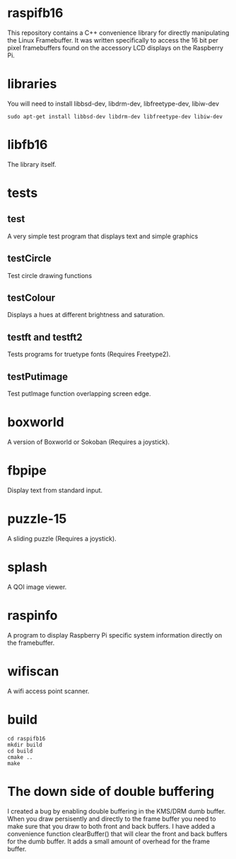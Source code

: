 # raspifb16
This repository contains a C++ convenience library for directly manipulating
the Linux Framebuffer. It was written specifically to access the 16 bit per
pixel framebuffers found on the accessory LCD displays on the Raspberry Pi.

# libraries

You will need to install libbsd-dev, libdrm-dev, libfreetype-dev, libiw-dev

	sudo apt-get install libbsd-dev libdrm-dev libfreetype-dev libiw-dev

# libfb16
The library itself.

# tests
## test
A very simple test program that displays text and simple graphics

## testCircle
Test circle drawing functions

## testColour
Displays a hues at different brightness and saturation.

## testft and testft2
Tests programs for truetype fonts (Requires Freetype2).

## testPutimage
Test putImage function overlapping screen edge.

# boxworld
A version of Boxworld or Sokoban (Requires a joystick).

# fbpipe
Display text from standard input.

# puzzle-15
A sliding puzzle (Requires a joystick).

# splash
A QOI image viewer.

# raspinfo
A program to display Raspberry Pi specific system information directly on
the framebuffer.

# wifiscan
A wifi access point scanner.

# build

	cd raspifb16
	mkdir build
	cd build
	cmake ..
	make

# The down side of double buffering

I created a bug by enabling double buffering in the KMS/DRM dumb buffer. When you draw persisently and directly to the frame buffer you need to make sure that you draw to both front and back buffers. I have added a convenience function clearBuffer() that will clear the front and back buffers for the dumb buffer. It adds a small amount of overhead for the frame buffer.
